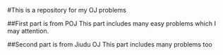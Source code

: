#This is a repository for my OJ problems

##First part is from POJ
This part includes many easy problems which I may attention.

##Second part is from Jiudu OJ
This part includes many problems too